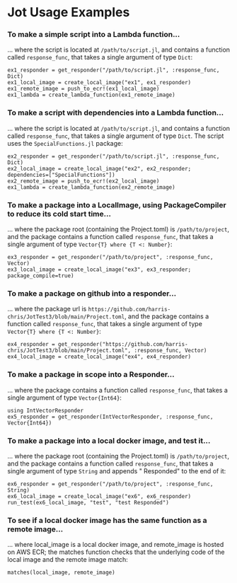 # Jot Usage Examples

### To make a simple script into a Lambda function...
... where the script is located at `/path/to/script.jl`, and contains a function called `response_func`, that takes a single argument of type `Dict`:
```
ex1_responder = get_responder("/path/to/script.jl", :response_func, Dict)
ex1_local_image = create_local_image("ex1", ex1_responder)
ex1_remote_image = push_to_ecr!(ex1_local_image)
ex1_lambda = create_lambda_function(ex1_remote_image)
```

### To make a script with dependencies into a Lambda function...
... where the script is located at `/path/to/script.jl`, and contains a function called `response_func`, that takes a single argument of type `Dict`. The script uses the `SpecialFunctions.jl` package:
```
ex2_responder = get_responder("/path/to/script.jl", :response_func, Dict)
ex2_local_image = create_local_image("ex2", ex2_responder; dependencies=["SpecialFunctions"])
ex2_remote_image = push_to_ecr!(ex2_local_image)
ex1_lambda = create_lambda_function(ex2_remote_image)
```

### To make a package into a LocalImage, using PackageCompiler to reduce its cold start time...
... where the package root (containing the Project.toml) is `/path/to/project`, and the package contains a function called `response_func`, that takes a single argument of type `Vector{T} where {T <: Number}`:
```
ex3_responder = get_responder("/path/to/project", :response_func, Vector)
ex3_local_image = create_local_image("ex3", ex3_responder; package_compile=true)
```

### To make a package on github into a responder...
... where the package url is `https://github.com/harris-chris/JotTest3/blob/main/Project.toml`, and the package contains a function called `response_func`, that takes a single argument of type `Vector{T} where {T <: Number}`:
```
ex4_responder = get_responder("https://github.com/harris-chris/JotTest3/blob/main/Project.toml", :response_func, Vector)
ex4_local_image = create_local_image("ex4", ex4_responder)
```

### To make a package in scope into a Responder...
... where the package contains a function called `response_func`, that takes a single argument of type `Vector{Int64}`:
```
using IntVectorResponder
ex5_responder = get_responder(IntVectorResponder, :response_func, Vector{Int64})
```

### To make a package into a local docker image, and test it...
... where the package root (containing the Project.toml) is `/path/to/project`, and the package contains a function called `response_func`, that takes a single argument of type `String` and appends " Responded" to the end of it:
```
ex6_responder = get_responder("/path/to/project", :response_func, String)
ex6_local_image = create_local_image("ex6", ex6_responder)
run_test(ex6_local_image, "test", "test Responded")
```

### To see if a local docker image has the same function as a remote image...
... where local_image is a local docker image, and remote_image is hosted on AWS ECR; the matches function checks that the underlying code of the local image and the remote image match:
```
matches(local_image, remote_image)
```

